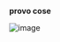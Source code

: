 **provo cose**

![image](https://github.com/user-attachments/assets/918a04b8-4a7f-4023-9c6e-3b50631043b7) 
